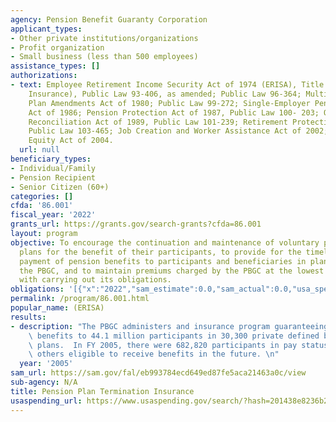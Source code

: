 ```yaml
---
agency: Pension Benefit Guaranty Corporation
applicant_types:
- Other private institutions/organizations
- Profit organization
- Small business (less than 500 employees)
assistance_types: []
authorizations:
- text: Employee Retirement Income Security Act of 1974 (ERISA), Title IV (Plan Termination
    Insurance), Public Law 93-406, as amended; Public Law 96-364; Multi-employer Pension
    Plan Amendments Act of 1980; Public Law 99-272; Single-Employer Pension Plan Amendments
    Act of 1986; Pension Protection Act of 1987, Public Law 100- 203; Omnibus Budget
    Reconciliation Act of 1989, Public Law 101-239; Retirement Protection Act of 1994,
    Public Law 103-465; Job Creation and Worker Assistance Act of 2002; Pension Funding
    Equity Act of 2004.
  url: null
beneficiary_types:
- Individual/Family
- Pension Recipient
- Senior Citizen (60+)
categories: []
cfda: '86.001'
fiscal_year: '2022'
grants_url: https://grants.gov/search-grants?cfda=86.001
layout: program
objective: To encourage the continuation and maintenance of voluntary private pension
  plans for the benefit of their participants, to provide for the timely and uninterrupted
  payment of pension benefits to participants and beneficiaries in plans covered by
  the PBGC, and to maintain premiums charged by the PBGC at the lowest level consistent
  with carrying out its obligations.
obligations: '[{"x":"2022","sam_estimate":0.0,"sam_actual":0.0,"usa_spending_actual":7554541455.14},{"x":"2023","sam_estimate":0.0,"sam_actual":0.0,"usa_spending_actual":45905662758.21},{"x":"2024","sam_estimate":0.0,"sam_actual":0.0,"usa_spending_actual":14518346103.1}]'
permalink: /program/86.001.html
popular_name: (ERISA)
results:
- description: "The PBGC administers and insurance program guaranteeing certain pension\
    \ benefits to 44.1 million participants in 30,300 private defined benefit pension\
    \ plans.  In FY 2005, there were 682,820 participants in pay status and 510,000\
    \ others eligible to receive benefits in the future. \n"
  year: '2005'
sam_url: https://sam.gov/fal/eb993784ecd649ed87fe5aca21463a0c/view
sub-agency: N/A
title: Pension Plan Termination Insurance
usaspending_url: https://www.usaspending.gov/search/?hash=201438e8236b252ae3b08a4a976a43b0
---
```


